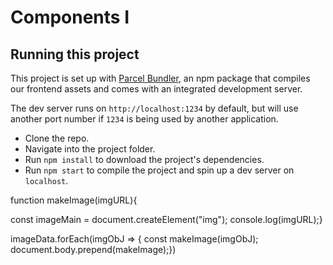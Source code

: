 # Components I

## Running this project

This project is set up with [Parcel Bundler](https://parceljs.org/), an npm package
that compiles our frontend assets and comes with an integrated development server.

The dev server runs on `http://localhost:1234` by default, but will use another port
number if `1234` is being used by another application.

- Clone the repo.
- Navigate into the project folder.
- Run `npm install` to download the project's dependencies.
- Run `npm start` to compile the project and spin up a dev server on `localhost`.


function makeImage(imgURL){ 
 
 const imageMain = document.createElement("img"); 
  console.log(imgURL);}

imageData.forEach(imgObJ => {
  const makeImage(imgObJ); 
  document.body.prepend(makeImage);})